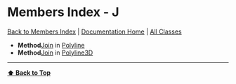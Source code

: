 # Members Index - J

[ Back to Members Index](Members-Index) | [Documentation Home](../README.md) | [All Classes](Classes)

- **Method**[Join](Polyline#join) in [Polyline](Polyline)
- **Method**[Join](Polyline3D#join) in [Polyline3D](Polyline3D)

---
**[⬆ Back to Top](#members-index-j)**
